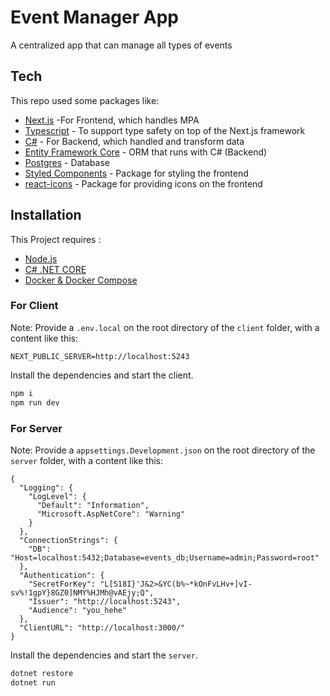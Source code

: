 # Event Manager App

A centralized app that can manage all types of events


## Tech

This repo used some packages like:

- [Next.js] -For Frontend, which handles MPA
- [Typescript] - To support type safety on top of the Next.js framework
- [C#] - For Backend, which handled and transform data
- [Entity Framework Core] - ORM that runs with C# (Backend)
- [Postgres] - Database
- [Styled Components] - Package for styling the frontend
- [react-icons] - Package for providing icons on the frontend


## Installation
This Project requires :
- [Node.js](https://nodejs.org/)
- [C# .NET CORE](https://dotnet.microsoft.com/en-us/download)
- [Docker & Docker Compose](https://docs.docker.com/compose/)

### For Client
Note: Provide a `.env.local` on the root directory of the `client` folder, with a content like this:
```
NEXT_PUBLIC_SERVER=http://localhost:5243
```

Install the dependencies and start the client.

```sh
npm i
npm run dev
```

### For Server
Note: Provide a `appsettings.Development.json` on the root directory of the `server` folder, with a content like this:
```
{
  "Logging": {
    "LogLevel": {
      "Default": "Information",
      "Microsoft.AspNetCore": "Warning"
    }
  },
  "ConnectionStrings": {
    "DB": "Host=localhost:5432;Database=events_db;Username=admin;Password=root"
  },
  "Authentication": {
    "SecretForKey": "L[S18I}'J&2>&YC(b%~*kOnFvLHv+]vI-sv%!1gpY}8GZ0]NMY%HJMh@vAEjy;Q",
    "Issuer": "http://localhost:5243",
    "Audience": "you_hehe"
  },
  "ClientURL": "http://localhost:3000/"
}

```

Install the dependencies and start the `server`.

```sh
dotnet restore
dotnet run
```



[//]: # (links)

   [Next.js]: <https://nextjs.org/>
   [Typescript]: <https://www.typescriptlang.org/>
   [C#]: <https://en.wikipedia.org/wiki/C_Sharp_(programming_language)>
   [Entity Framework Core]: <https://learn.microsoft.com/en-us/ef/core/>
   [Postgres]: <https://www.postgresql.org/>
   [Styled Components]: <https://styled-components.com/>
   [react-icons]: <https://react-icons.github.io/react-icons/>

